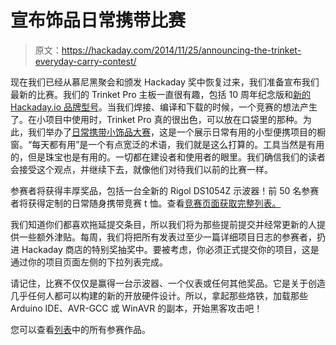 # 宣布饰品日常携带比赛

> 原文：<https://hackaday.com/2014/11/25/announcing-the-trinket-everyday-carry-contest/>

现在我们已经从慕尼黑聚会和颁发 Hackaday 奖中恢复过来，我们准备宣布我们最新的比赛。我们的 Trinket Pro 主板一直很有趣，包括 10 周年纪念版和[新的 Hackaday.io 品牌型号](http://store.hackaday.com/products/trinket-pro-with-black-solder-mask-and-the-hackaday-io-logo)。当我们焊接、编译和下载的时候，一个竞赛的想法产生了。在小项目中使用时，Trinket Pro 真的很出色，可以放在口袋里的那种。为此，我们举办了[日常携带小饰品大赛](http://hackaday.io/contest/3432-trinket-everyday-carry-contest)，这是一个展示日常有用的小型便携项目的橱窗。“每天都有用”是一个有点宽泛的术语，我们就是这么打算的。工具当然是有用的，但是珠宝也是有用的。一切都在建设者和使用者的眼里。我们确信我们的读者会接受这个观点，并继续下去，就像他们对待我们以前的比赛一样。

参赛者将获得丰厚奖品，包括一台全新的 Rigol DS1054Z 示波器！前 50 名参赛者将获得定制的日常随身携带竞赛 t 恤。查看[竞赛页面获取完整列表。](http://hackaday.io/contest/3432-trinket-everyday-carry-contest)

我们知道你们都喜欢拖延提交条目，所以我们将为那些提前提交并经常更新的人提供一些额外津贴。每周，我们将把所有发表过至少一篇详细项目日志的参赛者，扔进 Hackaday 商店的特别奖抽奖中。要被考虑，你必须正式提交你的项目，这是通过你的项目页面左侧的下拉列表完成。

请记住，比赛不仅仅是赢得一台示波器、一个仪表或任何其他奖品。它是关于创造几乎任何人都可以构建的新的开放硬件设计。所以，拿起那些烙铁，加载那些 Arduino IDE、AVR-GCC 或 WinAVR 的副本，开始黑客攻击吧！

您可以查看[列表](http://hackaday.io/submissions/trinket/list)中的所有参赛作品。